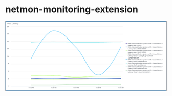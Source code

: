 # netmon-monitoring-extension

![alt text](https://github.com/j-sulliman/netmon-monitoring-extension/blob/main/netmon.png)
